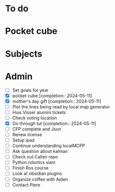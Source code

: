 # To do

# Pocket cube

# Subjects

# Admin
- [ ] Set goals for year
- [x] pocket cube  [completion:: 2024-05-11]
- [x] mother's day gift  [completion:: 2024-05-11]
- [ ] Plot the lines being read by local map generator
- [ ] Huis Visser alumini tickets
- [ ] Check voting location
- [x] Go through tut  [completion:: 2024-05-11]
- [ ] CFP complete and Json
- [ ] Renew license
- [ ] Setup ipad
- [ ] Continue understanding localMCPP
- [ ] Ask question about kalman
- [ ] Check out Callen repo
- [ ] Python robotics slam
- [ ] Finish Ros course
- [ ] Look at obsidian plugins
- [ ] Organize coffee with Aiden
- [ ] Contact Piere